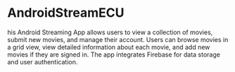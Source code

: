 # AndroidStreamECU
 his Android Streaming App allows users to view a collection of movies, submit new movies, and manage their account. Users can browse movies in a grid view, view detailed information about each movie, and add new movies if they are signed in. The app integrates Firebase for data storage and user authentication.
